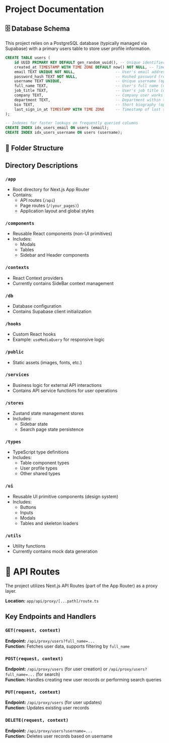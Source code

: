 # Project Documentation

## 🗄️ Database Schema

This project relies on a PostgreSQL database (typically managed via Supabase) with a primary users table to store user profile information.

```sql
CREATE TABLE users (
    id UUID PRIMARY KEY DEFAULT gen_random_uuid(), -- Unique identifier for each user
    created_at TIMESTAMP WITH TIME ZONE DEFAULT now() NOT NULL, -- Timestamp of user creation
    email TEXT UNIQUE NOT NULL,                  -- User's email address (unique and required)
    password_hash TEXT NOT NULL,                 -- Hashed password (required)
    username TEXT UNIQUE,                        -- Unique username (optional)
    full_name TEXT,                              -- User's full name (optional)
    job_title TEXT,                              -- User's job title (optional)
    company TEXT,                                -- Company user works for (optional)
    department TEXT,                             -- Department within the company (optional)
    bio TEXT,                                    -- Short biography (optional)
    last_sign_in_at TIMESTAMP WITH TIME ZONE     -- Timestamp of last sign-in (optional)
);

-- Indexes for faster lookups on frequently queried columns
CREATE INDEX idx_users_email ON users (email);
CREATE INDEX idx_users_username ON users (username);
```



## 📂 Folder Structure


## Directory Descriptions

### `/app`
- Root directory for Next.js App Router
- Contains:
  - API routes (`/api`)
  - Page routes (`/(your_pages)`)
  - Application layout and global styles

### `/components`
- Reusable React components (non-UI primitives)
- Includes:
  - Modals
  - Tables
  - Sidebar and Header components

### `/contexts`
- React Context providers
- Currently contains SideBar context management

### `/db`
- Database configuration
- Contains Supabase client initialization

### `/hooks`
- Custom React hooks
- Example: `useMediaQuery` for responsive logic

### `/public`
- Static assets (images, fonts, etc.)

### `/services`
- Business logic for external API interactions
- Contains API service functions for user operations

### `/stores`
- Zustand state management stores
- Includes:
  - Sidebar state
  - Search page state persistence

### `/types`
- TypeScript type definitions
- Includes:
  - Table component types
  - User profile types
  - Other shared types

### `/ui`
- Reusable UI primitive components (design system)
- Includes:
  - Buttons
  - Inputs
  - Modals
  - Tables and skeleton loaders

### `/utils`
- Utility functions
- Currently contains mock data generation






# 🔌 API Routes

The project utilizes Next.js API Routes (part of the App Router) as a proxy layer.

**Location:** `app/api/proxy/[...path]/route.ts`

## Key Endpoints and Handlers

### `GET(request, context)`
**Endpoint:** `/api/proxy/users?full_name=...`  
**Function:** Fetches user data, supports filtering by `full_name`

### `POST(request, context)`
**Endpoint:** `/api/proxy/users` (for user creation) or `/api/proxy/users?full_name=...` (for search)  
**Function:** Handles creating new user records or performing search queries

### `PUT(request, context)`
**Endpoint:** `/api/proxy/users` (for user updates)  
**Function:** Updates existing user records

### `DELETE(request, context)`
**Endpoint:** `/api/proxy/users?username=...`  
**Function:** Deletes user records based on username

